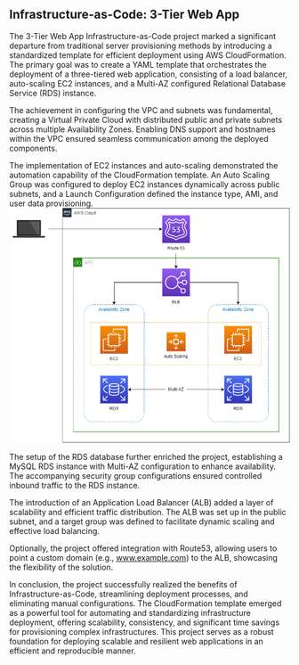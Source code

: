 ## Infrastructure-as-Code: 3-Tier Web App

The 3-Tier Web App Infrastructure-as-Code project marked a significant departure from traditional server provisioning methods by introducing a standardized template for efficient deployment using AWS CloudFormation. The primary goal was to create a YAML template that orchestrates the deployment of a three-tiered web application, consisting of a load balancer, auto-scaling EC2 instances, and a Multi-AZ configured Relational Database Service (RDS) instance.

The achievement in configuring the VPC and subnets was fundamental, creating a Virtual Private Cloud with distributed public and private subnets across multiple Availability Zones. Enabling DNS support and hostnames within the VPC ensured seamless communication among the deployed components.

The implementation of EC2 instances and auto-scaling demonstrated the automation capability of the CloudFormation template. An Auto Scaling Group was configured to deploy EC2 instances dynamically across public subnets, and a Launch Configuration defined the instance type, AMI, and user data provisioning.
![Iac](https://github.com/suhaybpirji/AWS-Projects/blob/main/Infrastructure-as-Code%3A%203-Tier%20Web%20App/content.png)


The setup of the RDS database further enriched the project, establishing a MySQL RDS instance with Multi-AZ configuration to enhance availability. The accompanying security group configurations ensured controlled inbound traffic to the RDS instance.

The introduction of an Application Load Balancer (ALB) added a layer of scalability and efficient traffic distribution. The ALB was set up in the public subnet, and a target group was defined to facilitate dynamic scaling and effective load balancing.

Optionally, the project offered integration with Route53, allowing users to point a custom domain (e.g., www.example.com) to the ALB, showcasing the flexibility of the solution.

In conclusion, the project successfully realized the benefits of Infrastructure-as-Code, streamlining deployment processes, and eliminating manual configurations. The CloudFormation template emerged as a powerful tool for automating and standardizing infrastructure deployment, offering scalability, consistency, and significant time savings for provisioning complex infrastructures. This project serves as a robust foundation for deploying scalable and resilient web applications in an efficient and reproducible manner.
















